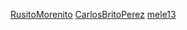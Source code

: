 [RusitoMorenito](https://github.com/RusitoMorenito/test_1)
[CarlosBritoPerez](https://github.com/CarlosBritoPerez/gh-eii-repos-2022)
[mele13](https://github.com/mele13/gh-eii-repos-2022)